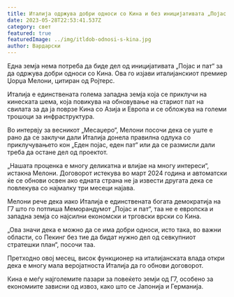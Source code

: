 ```yaml
---
title: Италија одржува добри односи со Кина и без иницијативата „Појас и пат“.
date: 2023-05-28T22:53:41.537Z
category: свет
featured: true
featuredImage: ../img/itldob-odnosi-s-kina.jpg
author: Вардарски
---
```

Една земја нема потреба да биде дел од иницијативата „Појас и пат“ за да одржува добри односи со Кина. Ова го изјави италијанскиот премиер Џорџа Мелони, цитиран од Ројтерс.

Италија е единствената голема западна земја која се приклучи на кинеската шема, која повикува на обновување на стариот пат на свилата за да ја поврзе Кина со Азија и Европа и се обложува на големи трошоци за инфраструктура.

Во интервју за весникот „Месаџеро“, Мелони посочи дека се уште е рано да се заклучи дали Италија донела правилна одлука со приклучувањето кон „Еден појас, еден пат“ или да се размисли дали треба да остане дел од проектот.

„Нашата проценка е многу деликатна и влијае на многу интереси“, истакна Мелони. Договорот истекува во март 2024 година и автоматски ќе се обнови освен ако едната страна не ја извести другата дека се повлекува со најмалку три месеци најава.

Мелони рече дека иако Италија е единствената богата демократија на Г7 што го потпиша Меморандумот „Појас и пат“, таа не е европска и западна земја со најсилни економски и трговски врски со Кина.

„Ова значи дека е можно да се има добри односи, исто така, во важни области, со Пекинг без тие да бидат нужно дел од севкупниот стратешки план“, посочи таа.

Претходно овој месец, висок функционер на италијанската влада откри дека е многу мала веројатноста Италија да го обнови договорот.

Кина е меѓу најголемите пазари за повеќето земји од Г7, особено за економиите зависни од извоз, како што се Јапонија и Германија.